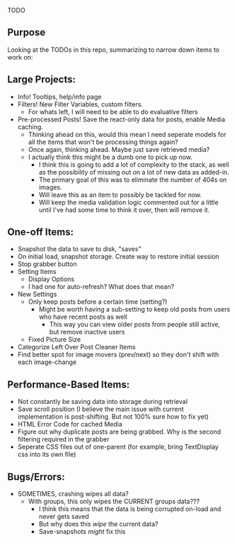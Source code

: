TODO
## Purpose
Looking at the TODOs in this repo, summarizing to narrow down items to work on:

## Large Projects:
- Info! Tooltips, help/info page
- Filters! New Filter Variables, custom filters.
    * For whats left, I will need to be able to do evaluative filters
- Pre-processed Posts! Save the react-only data for posts, enable Media caching.
    * Thinking ahead on this, would this mean I need seperate models for all the items that won't be processing things again?
    * Once again, thinking ahead. Maybe just save retrieved media?
    * I actually think this might be a dumb one to pick up now.
        * I think this is going to add a lot of complexity to the stack, as well as the possibility of missing out on a lot of new data as added-in.
        * The primary goal of this was to eliminate the number of 404s on images.
        * Will leave this as an item to possibly be tackled for now. 
        * Will keep the media validation logic commented out for a little until I've had some time to think it over, then will remove it.

## One-off Items:
- Snapshot the data to save to disk, "saves"
- On initial load, snapshot storage. Create way to restore initial session
- Stop grabber button
- Setting Items
    * Display Options
    * I had one for auto-refresh? What does that mean?
- New Settings
    * Only keep posts before a certain time (setting?)
        - Might be worth having a sub-setting to keep old posts from users who have recent posts as well
            * This way you can view older posts from people still active, but remove inactive users
    * Fixed Picture Size
- Categorize Left Over Post Cleaner Items
- Find better spot for image movers (prev/next) so they don't shift with each image-change

## Performance-Based Items:
- Not constantly be saving data into storage during retrieval
- Save scroll position (I believe the main issue with current implementation is post-shifting. But not 100% sure how to fix yet)
- HTML Error Code for cached Media
- Figure out why duplicate posts are being grabbed. Why is the second filtering required in the grabber
- Seperate CSS files out of one-parent (for example, bring TextDisplay css into its own file)

## Bugs/Errors:
- SOMETIMES, crashing wipes all data?
    * With groups, this only wipes the CURRENT groups data???
        * I think this means that the data is being corrupted on-load and never gets saved
        * But why does this *wipe* the current data?
        * Save-snapshots *might* fix this

